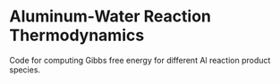 Aluminum-Water Reaction Thermodynamics
======================================

Code for computing Gibbs free energy for different Al reaction product species.
